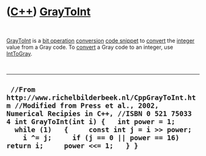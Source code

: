 



 

 

 

 

 

([C++](Cpp.md)) [GrayToInt](CppGrayToInt.md)
==============================================

 

[GrayToInt](CppGrayToInt.md) is a [bit operation](CppBitOperation.md)
[conversion](CppConvert.md) [code snippet](CppCodeSnippets.md) to
[convert](CppConvert.md) the [integer](CppInt.md) value from a Gray
code. To [convert](CppConvert.md) a Gray code to an integer, use
[IntToGray](CppIntToGray.md).

 

  -----------------------------------------------------------------------------------------------------------------------------------------------------------------------------------------------------------------------------------------------------------------------------------------------------------------
  ` //From http://www.richelbilderbeek.nl/CppGrayToInt.htm //Modified from Press et al., 2002, Numerical Recipies in C++, //ISBN 0 521 75033 4 int GrayToInt(int i) {   int power = 1;   while (1)   {     const int j = i >> power;     i ^= j;     if (j == 0 || power == 16) return i;     power <<= 1;   } }`
  -----------------------------------------------------------------------------------------------------------------------------------------------------------------------------------------------------------------------------------------------------------------------------------------------------------------

 

 

 

 

 





 



